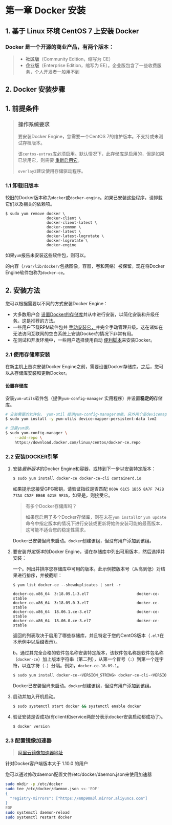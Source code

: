 # 第一章 Docker 安装

## 1. 基于 Linux 环境 CentOS 7 上安装 Docker

### **Docker** 是一个**开源的商业产品**，有两个版本：
> - **社区版**（Community Edition，缩写为 CE）
> - **企业版**（Enterprise Edition，缩写为 EE）。企业版包含了一些收费服务，个人开发者一般用不到



## 2. Docker 安装步骤

## 1. 前提条件

> ### 操作系统要求
>
> 要安装Docker Engine，您需要一个CentOS 7的维护版本。不支持或未测试存档版本。
>
> 该`centos-extras`库必须启用。默认情况下，此存储库是启用的，但是如果已禁用它，则需要 [重新启用它](https://wiki.centos.org/AdditionalResources/Repositories)。
>
> `overlay2`建议使用存储驱动程序。

### 1.1 卸载旧版本

较旧的Docker版本称为`docker`或`docker-engine`。如果已安装这些程序，请卸载它们以及相关的依赖项。

```docker
$ sudo yum remove docker \
                  docker-client \
                  docker-client-latest \
                  docker-common \
                  docker-latest \
                  docker-latest-logrotate \
                  docker-logrotate \
                  docker-engine
```

如果`yum`报告未安装这些软件包，则可以。

的内容（`/var/lib/docker/`包括图像，容器，卷和网络）被保留。现在将Docker Engine软件包称为`docker-ce`。

## 2. 安装方法

您可以根据需要以不同的方式安装Docker Engine：

- 大多数用户会 [设置Docker的存储库](https://docs.docker.com/engine/install/centos/#install-using-the-repository)并从中进行安装，以简化安装和升级任务。这是推荐的方法。
- 一些用户下载RPM软件包并 [手动安装它，](https://docs.docker.com/engine/install/centos/#install-from-a-package)并完全手动管理升级。这在诸如在无法访问互联网的空白系统上安装Docker的情况下非常有用。
- 在测试和开发环境中，一些用户选择使用自动 [便利脚本](https://docs.docker.com/engine/install/centos/#install-using-the-convenience-script)来安装Docker。



### 2.1 使用存储库安装

在新主机上首次安装Docker Engine之前，需要设置Docker存储库。之后，您可以从存储库安装和更新Docker。

#### 设置存储库

安装`yum-utils`软件包（提供`yum-config-manager` 实用程序）并设置**稳定的**存储库。

```bash
# 安装需要的软件包， yum-util 提供yum-config-manager功能，另外两个是devicemapper驱动依赖的。
$ sudo yum install -y yum-utils device-mapper-persistent-data lvm2   

# 设置yum源。
$ sudo yum-config-manager \
    --add-repo \
    https://download.docker.com/linux/centos/docker-ce.repo
```



### 2.2 安装DOCKER引擎

1. 安装*最新版本*的Docker Engine和容器，或转到下一步以安装特定版本：

   ```bash
   $ sudo yum install docker-ce docker-ce-cli containerd.io
   ```

   如果提示您接受GPG密钥，请验证指纹是否匹配 `060A 61C5 1B55 8A7F 742B 77AA C52F EB6B 621E 9F35`，如果是，则接受它。

   > 有多个Docker存储库吗？
   >
   > 如果您启用了多个Docker存储库，则在未在`yum install`or `yum update`命令中指定版本的情况下进行安装或更新将始终安装可能的最高版本，这可能不适合您的稳定性需求。

   Docker已安装但尚未启动。`docker`创建该组，但没有用户添加到该组。

2. 要安装*特定版本*的Docker Engine，请在存储库中列出可用版本，然后选择并安装：

   一个。列出并排序您存储库中可用的版本。此示例按版本号（从高到低）对结果进行排序，并被截断：

   ```
   $ yum list docker-ce --showduplicates | sort -r
   
   docker-ce.x86_64  3:18.09.1-3.el7                     docker-ce-stable
   docker-ce.x86_64  3:18.09.0-3.el7                     docker-ce-stable
   docker-ce.x86_64  18.06.1.ce-3.el7                    docker-ce-stable
   docker-ce.x86_64  18.06.0.ce-3.el7                    docker-ce-stable
   ```

   返回的列表取决于启用了哪些存储库，并且特定于您的CentOS版本（`.el7`在本示例中以后缀表示）。

   b。通过其完全合格的软件包名称安装特定版本，该软件包名称是软件包名称（`docker-ce`）加上版本字符串（第二列），从第一个冒号（`:`）到第一个连字符，以连字符（`-`）分隔。例如，`docker-ce-18.09.1`。

   ```bash
   $ sudo yum install docker-ce-<VERSION_STRING> docker-ce-cli-<VERSION_STRING> containerd.io
   ```

   Docker已安装但尚未启动。`docker`创建该组，但没有用户添加到该组。

3. 启动并加入开机启动。

   ```bash
   $ sudo systemctl start docker && systemctl enable docker   
   ```

4. 验证安装是否成功(有client和service两部分表示docker安装启动都成功了)。

   ``` bash
   $ docker version   
   ```



### 2.3 配置镜像加速器

> [阿里云镜像加速器地址](https://cr.console.aliyun.com/cn-hangzhou/mirrors)

针对Docker客户端版本大于 1.10.0 的用户

您可以通过修改daemon配置文件/etc/docker/daemon.json来使用加速器

```bash
sudo mkdir -p /etc/docker
sudo tee /etc/docker/daemon.json <<-'EOF'
{
  "registry-mirrors": ["https://m0p90m3l.mirror.aliyuncs.com"]
}
EOF
sudo systemctl daemon-reload
sudo systemctl restart docker
```


